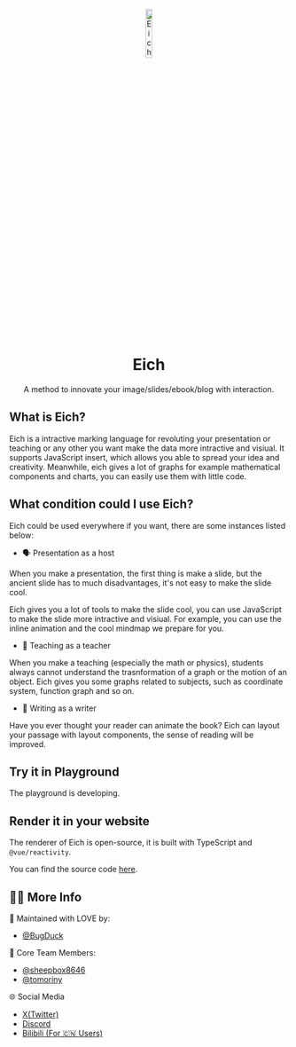 <div align="center">
  <img src="./assets/logo.png" alt="Eich" style="width: 15%">
  <h1>Eich</h1>
  <span>A method to innovate your image/slides/ebook/blog with interaction.</span>
</div>

## What is Eich?

Eich is a intractive marking language for revoluting your presentation or teaching or any other you want make the data more intractive and visiual. It supports JavaScript insert, which allows you able to spread your idea and creativity. Meanwhile, eich gives a lot of graphs for example mathematical components and charts, you can easily use them with little code.

## What condition could I use Eich?

Eich could be used everywhere if you want, there are some instances listed below:

- 🗣 Presentation as a host
  
When you make a presentation, the first thing is make a slide, but the ancient slide has to much disadvantages, it's not easy to make the slide cool.

Eich gives you a lot of tools to make the slide cool, you can use JavaScript to make the slide more intractive and visiual. For example, you can use the inline animation and the cool mindmap we prepare for you.

- 📖 Teaching as a teacher

When you make a teaching (especially the math or physics), students always cannot understand the trasnformation of a graph or the motion of an object. Eich gives you some graphs related to subjects, such as coordinate system, function graph and so on.

- 📝 Writing as a writer

Have you ever thought your reader can animate the book? Eich can layout your passage with layout components, the sense of reading will be improved.

## Try it in Playground

The playground is developing.

## Render it in your website

The renderer of Eich is open-source, it is built with TypeScript and `@vue/reactivity`.

You can find the source code [here](https://github.com/bug-duck/eich).

## 🧑‍💻 More Info

💖 Maintained with LOVE by:

- [@BugDuck](https://github.com/Bug-Duck)

👥 Core Team Members:

- [@sheepbox8646](https://github.com/sheepbox8646)
- [@tomoriny](https://github.com/tomoriny)

🌐 Social Media

- [X(Twitter)](https://x.com/bugduckteam)
- [Discord](https://discord.gg/PUVcpkv8)
- [Bilibili (For 🇨🇳 Users)](https://space.bilibili.com/1959824394)
